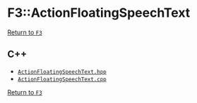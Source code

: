 # F3::ActionFloatingSpeechText

[Return to `F3`](/docs/F3.md)

## C++

- [`ActionFloatingSpeechText.hpp`](/c++/include/ActionFloatingSpeechText.hpp)
- [`ActionFloatingSpeechText.cpp`](/c++/source/ActionFloatingSpeechText.cpp)

[Return to `F3`](/docs/F3.md)